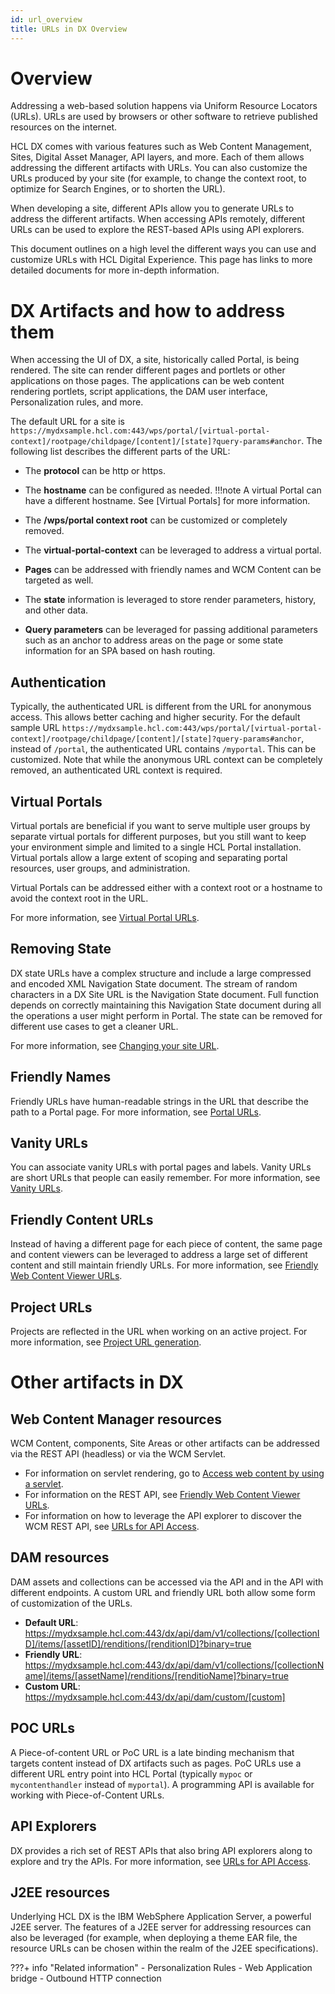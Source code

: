 ```yaml
---
id: url_overview
title: URLs in DX Overview
---
```


# Overview

Addressing a web-based solution happens via Uniform Resource Locators (URLs). URLs are used by browsers or other software to retrieve published resources on the internet. 

HCL DX comes with various features such as Web Content Management, Sites, Digital Asset Manager, API layers, and more. Each of them allows
addressing the different artifacts with URLs. You can also customize the URLs produced by your site (for example, to change the context root, to optimize for Search Engines, or to shorten the URL).

When developing a site, different APIs allow you to generate URLs to address the different artifacts. When accessing APIs remotely, different URLs can be used to explore the REST-based APIs using API explorers.

This document outlines on a high level the different ways you can use and customize URLs with HCL Digital Experience. This page has links to more detailed documents for more in-depth information.

# DX Artifacts and how to address them

When accessing the UI of DX, a site, historically called Portal, is being rendered. The site can render different pages and portlets or other applications on those pages. The applications can be web content rendering portlets, script applications, the DAM user interface, Personalization rules, and more.

The default URL for a site is `https://mydxsample.hcl.com:443/wps/portal/[virtual-portal-context]/rootpage/childpage/[content]/[state]?query-params#anchor`. The following list describes the different parts of the URL:

- The **protocol** can be http or https.
- The **hostname** can be configured as needed. 
    !!!note
      A virtual Portal can have a different hostname. See [Virtual Portals] for more information.
      
- The **/wps/portal context root** can be customized or completely removed. 
- The **virtual-portal-context** can be leveraged to address a virtual portal. 
- **Pages** can be addressed with friendly names and WCM Content can be targeted as well. 
- The **state** information is leveraged to store render parameters, history, and other data. 
- **Query parameters** can be leveraged for passing additional parameters such as an anchor to address areas on the page or some state information for an SPA based on hash routing.

## Authentication

Typically, the authenticated URL is different from the URL for anonymous access. This allows better caching and higher security. For the default sample URL `https://mydxsample.hcl.com:443/wps/portal/[virtual-portal-context]/rootpage/childpage/[content]/[state]?query-params#anchor`, instead of `/portal`, the authenticated URL contains `/myportal`. This can be customized. Note that while the anonymous URL context can be completely removed, an authenticated URL context is required.

## Virtual Portals

Virtual portals are beneficial if you want to serve multiple user groups by separate virtual portals for different purposes, but you still want to keep your environment simple and limited to a single HCL Portal installation. Virtual portals allow a large extent of scoping and separating portal resources, user groups, and administration.

Virtual Portals can be addressed either with a context root or a hostname to avoid the context root in the URL.

For more information, see [Virtual Portal URLs](../../virtual_portal/vp_planning/shape_vp_ux/advppln_shpux_urlmap.md).

## Removing State

DX state URLs have a complex structure and include a large compressed and encoded XML Navigation State document. The stream of random characters in a DX Site URL is the Navigation State document. Full function depends on correctly maintaining this Navigation State document during all the operations a user might perform in Portal. The state can be removed for different use cases to get a cleaner URL.

For more information, see [Changing your site URL](../../../deployment/manage/siteurl_cfg/index.md).

## Friendly Names

Friendly URLs have human-readable strings in the URL that describe the path to a Portal page. For more information, see [Portal URLs](../building_website/site_urls.md).

## Vanity URLs

You can associate vanity URLs with portal pages and labels. Vanity URLs are short URLs that people can easily remember. For more information, see [Vanity URLs](../../../manage_content/wcm_delivery/vanity_url/index.md).

## Friendly Content URLs

Instead of having a different page for each piece of content, the same page and content viewers can be leveraged to address a large set of different content and still maintain friendly URLs. For more information, see [Friendly Web Content Viewer URLs](../../../manage_content/wcm_delivery/deliver_webcontent_on_dx/customizing_content/friendlyurl_wcmviewer/index.md).

## Project URLs

Projects are reflected in the URL when working on an active project. For more information, see [Project URL generation](../../../manage_content/wcm_authoring/authoring_portlet/content_management_artifacts/pages/managed_pages/advadmin_managedpages/wcm_mngpages_projectapi.md).

# Other artifacts in DX

## Web Content Manager resources

WCM Content, components, Site Areas or other artifacts can be addressed via the REST API (headless) or via the WCM Servlet.

- For information on servlet rendering, go to [Access web content by using a servlet](../../../manage_content/wcm_delivery/wcm_config_delivery_servlet.md).
- For information on the REST API, see [Friendly Web Content Viewer URLs](../../../manage_content/wcm_development/wcm_rest/index.md).
- For information on how to leverage the API explorer to discover the WCM REST API, see [URLs for API Access](../../../get_started/product_overview/api_access.md).

## DAM resources

DAM assets and collections can be accessed via the API and in the API with different endpoints. A custom URL and friendly URL both allow some form of customization of the URLs.

- **Default URL**: https://mydxsample.hcl.com:443/dx/api/dam/v1/collections/[collectionID]/items/[assetID]/renditions/[renditionID]?binary=true
- **Friendly URL**: https://mydxsample.hcl.com:443/dx/api/dam/v1/collections/[collectionName]/items/[assetName]/renditions/[renditioName]?binary=true
- **Custom URL**: https://mydxsample.hcl.com:443/dx/api/dam/custom/[custom]

## POC URLs

A Piece-of-content URL or PoC URL is a late binding mechanism that targets content instead of DX artifacts such as pages. PoC URLs use a different URL entry point into HCL Portal (typically `mypoc` or `mycontenthandler` instead of `myportal`). A programming API is available for working with Piece-of-Content URLs.

## API Explorers

DX provides a rich set of REST APIs that also bring API explorers along to explore and try the APIs. For more information, see [URLs for API Access](../../../get_started/product_overview/api_access.md).

## J2EE resources

Underlying HCL DX is the IBM WebSphere Application Server, a powerful J2EE server. The features of a J2EE server for addressing resources can also be leveraged (for example, when deploying a theme EAR file, the resource URLs can be chosen within the realm of the J2EE specifications).

???+ info "Related information"
    - Personalization Rules
    - Web Application bridge
    - Outbound HTTP connection
